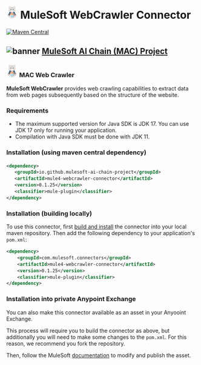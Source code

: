 # <img src="icon/icon.svg" width="6%" alt="banner"> MuleSoft  WebCrawler Connector

[![Maven Central](https://img.shields.io/maven-central/v/io.github.mulesoft-ai-chain-project/mule4-webcrawler-connector)](https://central.sonatype.com/artifact/io.github.mulesoft-ai-chain-project/mule4-webcrawler-connector/overview)

## <img src="https://raw.githubusercontent.com/MuleSoft-AI-Chain-Project/.github/main/profile/assets/mulechain-project-logo.png" width="6%" alt="banner">   [MuleSoft AI Chain (MAC) Project](https://mac-project.ai/docs/)

### <img src="icon/icon.svg" width="6%" alt="banner"> MAC Web Crawler

**MuleSoft WebCrawler** provides web crawling capabilities to extract data from web pages subsequently based on the structure of the website.

### Requirements

- The maximum supported version for Java SDK is JDK 17. You can use JDK 17 only for running your application.
- Compilation with Java SDK must be done with JDK 11.

### Installation (using maven central dependency)

```xml
<dependency>
   <groupId>io.github.mulesoft-ai-chain-project</groupId>
   <artifactId>mule4-webcrawler-connector</artifactId>
   <version>0.1.25</version>
   <classifier>mule-plugin</classifier>
</dependency>
```

### Installation (building locally)

To use this connector, first [build and install](https://mac-project.ai/docs/mac-webcrawler/getting-started) the connector into your local maven repository.
Then add the following dependency to your application's `pom.xml`:


```xml
<dependency>
    <groupId>com.mulesoft.connectors</groupId>
    <artifactId>mule4-webcrawler-connector</artifactId>
    <version>0.1.25</version>
    <classifier>mule-plugin</classifier>
</dependency>
```

### Installation into private Anypoint Exchange

You can also make this connector available as an asset in your Anyooint Exchange.

This process will require you to build the connector as above, but additionally you will need
to make some changes to the `pom.xml`.  For this reason, we recommend you fork the repository.

Then, follow the MuleSoft [documentation](https://docs.mulesoft.com/exchange/to-publish-assets-maven) to modify and publish the asset.

